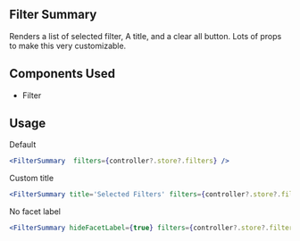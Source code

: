 ## Filter Summary
Renders a list of selected filter, A title, and a clear all button. Lots of props to make this very customizable. 


## Components Used
- Filter

## Usage

Default
```jsx
<FilterSummary  filters={controller?.store?.filters} />
```

Custom title
```jsx
<FilterSummary title='Selected Filters' filters={controller?.store?.filters} />
```

No facet label
```jsx
<FilterSummary hideFacetLabel={true} filters={controller?.store?.filters} />
```